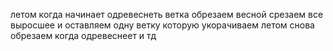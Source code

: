 летом когда начинает одревеснеть ветка обрезаем
весной срезаем все выросшее и оставляем одну ветку которую укорачиваем
летом снова обрезаем когда одревеснеет
и тд
